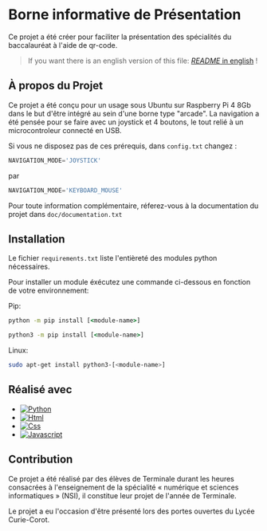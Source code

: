 # Borne informative de Présentation

Ce projet a été créer pour faciliter la présentation des spécialités du baccalauréat à l'aide de qr-code.

> If you want there is an english version of this file: [*README* in english](./README_EN.md) !

## À propos du Projet

Ce projet a été conçu pour un usage sous Ubuntu sur Raspberry Pi 4 8Gb dans le but d'être intégré au sein d'une borne type "arcade". La navigation a été pensée pour se faire avec un joystick et 4 boutons, le tout relié à un microcontroleur connecté en USB.

Si vous ne disposez pas de ces prérequis, dans `config.txt` changez :
```py
NAVIGATION_MODE='JOYSTICK'
```
 par 
 ```py
 NAVIGATION_MODE='KEYBOARD_MOUSE'
```

Pour toute information complémentaire, réferez-vous à la documentation du projet dans `doc/documentation.txt`

## Installation

Le fichier `requirements.txt` liste l'entièreté des modules python nécessaires.

Pour installer un module éxécutez une commande ci-dessous en fonction de votre environnement:

Pip:

```bat
python -m pip install [<module-name>]
```
```bat
python3 -m pip install [<module-name>]
```


Linux:

```bash
sudo apt-get install python3-[<module-name>]
```

## Réalisé avec

* [![Python][Python.org]][Python-url]
* [![Html][Html]][Html-url]
* [![Css][Css]][Css-url]
* [![Javascript][Javascript]][Javascript-url]

## Contribution

Ce projet a été réalisé par des élèves de Terminale durant les heures consacrées à l'enseignement de la spécialité « numérique et sciences informatiques » (NSI), il constitue leur projet de l'année de Terminale.

Le projet a eu l'occasion d'être présenté lors des portes ouvertes du Lycée Curie-Corot.


<!-- MARKDOWN -->
[Python.org]: https://img.shields.io/badge/python-0769AD?style=for-the-badge&logo=python&logoColor=yellow
[Python-url]: https://www.python.org/
[Html]: https://img.shields.io/badge/html-DD0031?style=for-the-badge&logo=html5&logoColor=white
[Html-url]: https://developer.mozilla.org/fr/docs/Web/HTML
[Css]: https://img.shields.io/badge/css-4A4A55?style=for-the-badge&logo=css3&logoColor=blue
[Css-url]: https://developer.mozilla.org/fr/docs/Web/CSS
[Javascript]: https://img.shields.io/badge/javascript-black?style=for-the-badge&logo=javascript&logoColor=yellow
[Javascript-url]: https://developer.mozilla.org/fr/docs/Web/JavaScript
